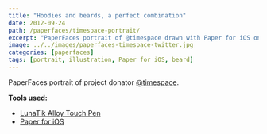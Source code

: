 ```yaml
---
title: "Hoodies and beards, a perfect combination"
date: 2012-09-24
path: /paperfaces/timespace-portrait/
excerpt: "PaperFaces portrait of @timespace drawn with Paper for iOS on an iPad."
image: ../../images/paperfaces-timespace-twitter.jpg
categories: [paperfaces]
tags: [portrait, illustration, Paper for iOS, beard]
---
```


PaperFaces portrait of project donator [@timespace](https://twitter.com/timespace).

**Tools used:**

- [LunaTik Alloy Touch Pen](https://www.amazon.com/gp/product/B00821TR7G/ref=as_li_ss_tl?ie=UTF8&tag=mademist-20&linkCode=as2&camp=1789&creative=390957&creativeASIN=B00821TR7G)
- [Paper for iOS](https://paper.bywetransfer.com/)

